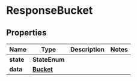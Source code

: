 

# ResponseBucket


## Properties

| Name | Type | Description | Notes |
|------------ | ------------- | ------------- | -------------|
|**state** | **StateEnum** |  |  |
|**data** | [**Bucket**](Bucket.md) |  |  |



